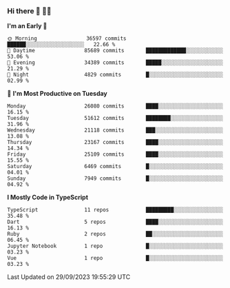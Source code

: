 ### Hi there 👋 🧑‍💻



<!--START_SECTION:waka-->
**I'm an Early 🐤** 

```text
🌞 Morning                36597 commits       ██████░░░░░░░░░░░░░░░░░░░   22.66 % 
🌆 Daytime                85689 commits       █████████████░░░░░░░░░░░░   53.06 % 
🌃 Evening                34389 commits       █████░░░░░░░░░░░░░░░░░░░░   21.29 % 
🌙 Night                  4829 commits        █░░░░░░░░░░░░░░░░░░░░░░░░   02.99 % 
```
📅 **I'm Most Productive on Tuesday** 

```text
Monday                   26080 commits       ████░░░░░░░░░░░░░░░░░░░░░   16.15 % 
Tuesday                  51612 commits       ████████░░░░░░░░░░░░░░░░░   31.96 % 
Wednesday                21118 commits       ███░░░░░░░░░░░░░░░░░░░░░░   13.08 % 
Thursday                 23167 commits       ████░░░░░░░░░░░░░░░░░░░░░   14.34 % 
Friday                   25109 commits       ████░░░░░░░░░░░░░░░░░░░░░   15.55 % 
Saturday                 6469 commits        █░░░░░░░░░░░░░░░░░░░░░░░░   04.01 % 
Sunday                   7949 commits        █░░░░░░░░░░░░░░░░░░░░░░░░   04.92 % 
```


**I Mostly Code in TypeScript** 

```text
TypeScript               11 repos            █████████░░░░░░░░░░░░░░░░   35.48 % 
Dart                     5 repos             ████░░░░░░░░░░░░░░░░░░░░░   16.13 % 
Ruby                     2 repos             ██░░░░░░░░░░░░░░░░░░░░░░░   06.45 % 
Jupyter Notebook         1 repo              █░░░░░░░░░░░░░░░░░░░░░░░░   03.23 % 
Vue                      1 repo              █░░░░░░░░░░░░░░░░░░░░░░░░   03.23 % 
```




 Last Updated on 29/09/2023 19:55:29 UTC
<!--END_SECTION:waka-->


